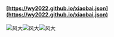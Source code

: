 #### [https://wy2022.github.io/xiaobai.json](https://wy2022.github.io/xiaobai.json)

![风大](http://img.soogif.com/W26NzuxbTHn0xExcSDUbllD2WuTfVXua.gif)![风大](http://img.soogif.com/W26NzuxbTHn0xExcSDUbllD2WuTfVXua.gif)![风大](http://img.soogif.com/W26NzuxbTHn0xExcSDUbllD2WuTfVXua.gif)
